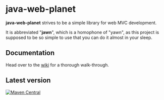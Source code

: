 # java-web-planet

**java-web-planet** strives to be a simple library for web MVC development. 

It is abbreviated "**jawn**", which is a homophone of "yawn", as this project is supposed to be so simple to use
that you can do it almost in your sleep.

## Documentation
Head over to the [wiki](https://github.com/MTDdk/jawn/wiki) for a thorough walk-through.

## Latest version
[![Maven Central](https://maven-badges.herokuapp.com/maven-central/net.javapla.jawn/jawn/badge.svg)](https://maven-badges.herokuapp.com/maven-central/net.javapla.jawn/jawn)